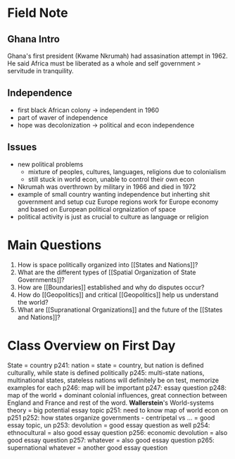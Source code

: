 # Field Note

## Ghana Intro

Ghana's first president (Kwame Nkrumah) had assasination attempt in 1962. He said Africa must be liberated as a whole and self government > servitude in tranquility. 

## Independence

- first black African colony -> independent in 1960
- part of waver of independence
- hope was decolonization -> political and econ independence

## Issues

- new political problems
	- mixture of peoples, cultures, languages, religions due to colonialism
	- still stuck in world econ, unable to control their own econ
- Nkrumah was overthrown by military in 1966 and died in 1972
- example of small country wanting independence but inherting shit government and setup cuz Europe regions work for Europe economy and based on European political orgnaization of space
- political activity is just as crucial to culture as language or religion

# Main Questions

1. How is space politically organized into [[States and Nations]]?
2. What are the different types of [[Spatial Organization of State Governments]]?
3. How are [[Boundaries]] established and why do disputes occur?
4. How do [[Geopolitics]] and critical [[Geopolitics]] help us understand the world?
5. What are [[Supranational Organizations]] and the future of the [[States and Nations]]?

# Class Overview on First Day

State = country
p241: nation = state = country, but nation is defined culturally, while state is defined politically
p245: multi-state nations, multinational states, stateless nations will definitely be on test, memorize examples for each
p246: map will be important
p247: essay question
p248: map of the world + dominant colonial influences, great connection between England and France and rest of the word.
**Wallerstein**'s World-systems theory = big potential essay topic 
p251: need to know map of world econ on p251
p252: how states organize governments - centripetal vs ... = good essay topic, un
p253: devolution = good essay question as well
p254: ethnocultural  = also good essay question
p256: economic devolution = also good essay question
p257: whatever = also good essay question
p265: supernational whatever = another good essay question